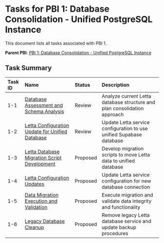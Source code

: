 # Tasks for PBI 1: Database Consolidation - Unified PostgreSQL Instance

This document lists all tasks associated with PBI 1.

**Parent PBI**: [PBI 1: Database Consolidation - Unified PostgreSQL Instance](./prd.md)

## Task Summary

| Task ID | Name | Status | Description |
| :------ | :--------------------------------------- | :------- | :--------------------------------- |
| 1-1 | [Database Assessment and Schema Analysis](./1-1.md) | Review | Analyze current Letta database structure and plan consolidation approach |
| 1-2 | [Letta Configuration Update for Unified Database](./1-2.md) | Review | Update Letta service configuration to use unified Supabase database |
| 1-3 | [Letta Database Migration Script Development](./1-3.md) | Proposed | Develop migration scripts to move Letta data to unified database |
| 1-4 | [Letta Configuration Updates](./1-4.md) | Proposed | Update Letta service configuration for new database connection |
| 1-5 | [Data Migration Execution and Validation](./1-5.md) | Proposed | Execute migration and validate data integrity and functionality |
| 1-6 | [Legacy Database Cleanup](./1-6.md) | Proposed | Remove legacy Letta database service and update backup procedures |
